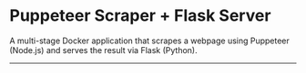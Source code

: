 # Puppeteer Scraper + Flask Server

A multi-stage Docker application that scrapes a webpage using Puppeteer (Node.js) and serves the result via Flask (Python).

---
